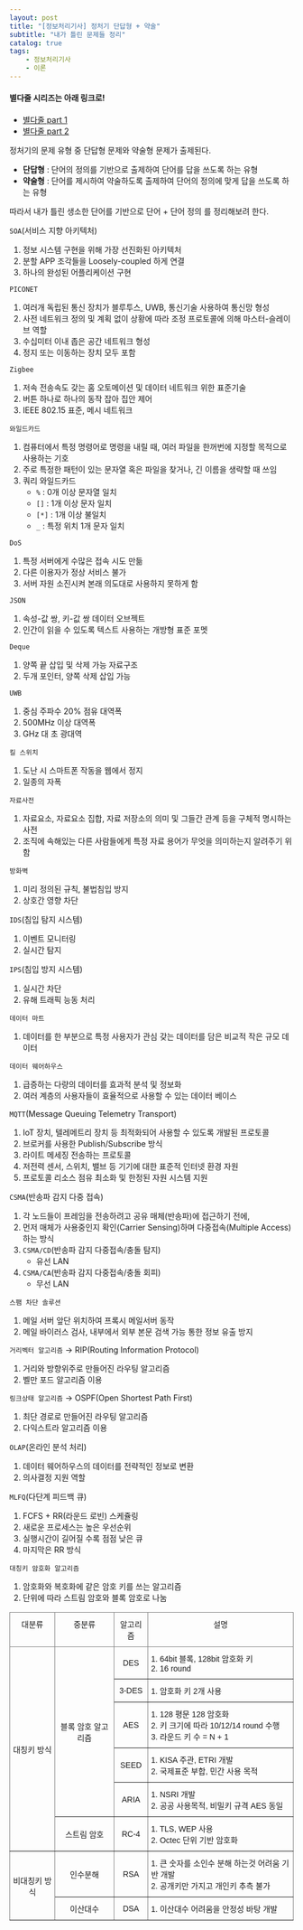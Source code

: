 ```yaml
---
layout: post
title: "[정보처리기사] 정처기 단답형 + 약술"
subtitle: "내가 틀린 문제들 정리"
catalog: true
tags:
    - 정보처리기사
    - 이론
---
```


#### 별다줄 시리즈는 아래 링크로!
- [별다줄 part 1](https://fray-cloud.github.io/2021/06/19/exam-reduce-word/)
- [별다줄 part 2](https://fray-cloud.github.io/2021/06/19/exam-reduce-word_2/)

정처기의 문제 유형 중 단답형 문제와 약술형 문제가 출제된다.
- **단답형** : 단어의 정의를 기반으로 출제하여 단어를 답을 쓰도록 하는 유형
- **약술형** : 단어를 제시하여 약술하도록 출제하여 단어의 정의에 맞게 답을 쓰도록 하는 유형

따라서 내가 틀린 생소한 단어를 기반으로 단어 + 단어 정의 를 정리해보려 한다.

`SOA`(서비스 지향 아키텍처)

1. 정보 시스템 구현을 위해 가장 선진화된 아키텍처
2. 분할 APP 조각들을 Loosely-coupled 하게 연결
3. 하나의 완성된 어플리케이션 구현

`PICONET`

1. 여러개 독립된 통신 장치가 블루투스, UWB, 통신기술 사용하여 통신망 형성
2. 사전 네트워크 정의 및 계획 없이 상황에 따라 조정 프로토콜에 의해 마스터-슬레이브 역할
3. 수십미터 이내 좁은 공간 네트워크 형성
4. 정지 또는 이동하는 장치 모두 포함

`Zigbee`

1. 저속 전송속도 갖는 홈 오토메이션 및 데이터 네트워크 위한 표준기술
2. 버튼 하나로 하나의 동작 잡아 집안 제어
3. IEEE 802.15 표준, 메시 네트워크

`와일드카드`

1. 컴퓨터에서 특정 명령어로 명령을 내릴 때, 여러 파일을 한꺼번에 지정할 목적으로 사용하는 기호
2. 주로 특정한 패턴이 있는 문자열 혹은 파일을 찾거나, 긴 이름을 생략할 때 쓰임
3. 쿼리 와일드카드
    - `%` : 0개 이상 문자열 일치
    - `[]` : 1개 이상 문자 일치
    - `[*]` : 1개 이상 불일치
    - `_` : 특정 위치 1개 문자 일치
    
`DoS`

1. 특정 서버에게 수많은 접속 시도 만듦
2. 다른 이용자가 정상 서비스 불가
3. 서버 자원 소진시켜 본래 의도대로 사용하지 못하게 함

`JSON`

1. 속성-값 쌍, 키-값 쌍 데이터 오브젝트
2. 인간이 읽을 수 있도록 텍스트 사용하는 개방형 표준 포멧

`Deque`

1. 양쪽 끝 삽입 및 삭제 가능 자료구조
2. 두개 포인터, 양쪽 삭제 삽입 가능

`UWB`

1. 중심 주파수 20% 점유 대역폭
2. 500MHz 이상 대역폭
3. GHz 대 초 광대역

`킬 스위치`

1. 도난 시 스마트폰 작동을 웹에서 정지
2. 일종의 자폭

`자료사전`

1. 자료요소, 자료요소 집합, 자료 저장소의 의미 및 그들간 관계 등을 구체적 명시하는 사전
2. 조직에 속해있는 다른 사람들에게 특정 자료 용어가 무엇을 의미하는지 알려주기 위함

`방화벽`

1. 미리 정의된 규칙, 불법침입 방지
2. 상호간 영향 차단

`IDS`(침입 탐지 시스템)

1. 이벤트 모니터링
2. 실시간 탐지

`IPS`(침입 방지 시스템)

1. 실시간 차단
2. 유해 트래픽 능동 처리

`데이터 마트`

1. 데이터를 한 부분으로 특정 사용자가 관심 갖는 데이터를 담은 비교적 작은 규모 데이터

`데이터 웨어하우스`

1. 급증하는 다량의 데이터를 효과적 분석 및 정보화
2. 여러 계층의 사용자들이 효율적으로 사용할 수 있는 데이터 베이스

`MQTT`(Message Queuing Telemetry Transport)

1. IoT 장치, 텔레메트리 장치 등 최적화되어 사용할 수 있도록 개발된 프로토콜
2. 브로커를 사용한 Publish/Subscribe 방식
3. 라이트 메세징 전송하는 프로토콜
4. 저전력 센서, 스위치, 밸브 등 기기에 대한 표준적 인터넷 환경 자원
5. 프로토콜 리소스 점유 최소화 및 한정된 자원 시스템 지원

`CSMA`(반송파 감지 다중 접속)

1. 각 노드들이 프레임을 전송하려고 공유 매체(반송파)에 접근하기 전에,
2. 먼저 매체가 사용중인지 확인(Carrier Sensing)하며 다중접속(Multiple Access)하는 방식
3. `CSMA/CD`(반송파 감지 다중접속/충돌 탐지)
    - 유선 LAN
4. `CSMA/CA`(반송파 감지 다중접속/충돌 회피)
    - 무선 LAN
    
`스팸 차단 솔루션`

1. 메일 서버 앞단 위치하여 프록시 메일서버 동작
2. 메일 바이러스 검사, 내부에서 외부 본문 검색 가능 통한 정보 유출 방지

`거리벡터 알고리즘` → RIP(Routing Information Protocol)

1. 거리와 방향위주로 만들어진 라우팅 알고리즘
2. 벨만 포드 알고리즘 이용

`링크상태 알고리즘` → OSPF(Open Shortest Path First)

1. 최단 경로로 만들어진 라우팅 알고리즘
2. 다익스트라 알고리즘 이용

`OLAP`(온라인 분석 처리)

1. 데이터 웨어하우스의 데이터를 전략적인 정보로 변환
2. 의사결정 지원 역할

`MLFQ`(다단계 피드백 큐)

1. FCFS + RR(라운드 로빈) 스케쥴링
2. 새로운 프로세스는 높은 우선순위
3. 실행시간이 길어질 수록 점점 낮은 큐
4. 마지막은 RR 방식

`대칭키 암호화 알고리즘`

1. 암호화와 복호화에 같은 암호 키를 쓰는 알고리즘
2. 단위에 따라 스트림 암호와 블록 암호로 나눔


<style type="text/css">
.tg  {border-collapse:collapse;border-spacing:0;}
.tg td{border-color:black;border-style:solid;border-width:1px;font-family:Arial, sans-serif;font-size:14px;
  overflow:hidden;padding:10px 5px;word-break:normal;}
.tg th{border-color:black;border-style:solid;border-width:1px;font-family:Arial, sans-serif;font-size:14px;
  font-weight:normal;overflow:hidden;padding:10px 5px;word-break:normal;}
.tg .tg-9wq8{border-color:inherit;text-align:center;vertical-align:middle}
.tg .tg-c3ow{border-color:inherit;text-align:center;vertical-align:top}
.tg .tg-0pky{border-color:inherit;text-align:left;vertical-align:top}
</style>
<table class="tg">
<thead>
  <tr>
    <th class="tg-c3ow">대분류</th>
    <th class="tg-c3ow">중분류</th>
    <th class="tg-c3ow">알고리즘</th>
    <th class="tg-c3ow">설명</th>
  </tr>
</thead>
<tbody>
  <tr>
    <td class="tg-9wq8" rowspan="6">대칭키 방식</td>
    <td class="tg-9wq8" rowspan="5">블록 암호 알고리즘</td>
    <td class="tg-9wq8">DES</td>
    <td class="tg-0pky">1. 64bit 블록, 128bit 암호화 키<br>2. 16 round</td>
  </tr>
  <tr>
    <td class="tg-9wq8">3-DES</td>
    <td class="tg-0pky">1. 암호화 키 2개 사용</td>
  </tr>
  <tr>
    <td class="tg-9wq8">AES</td>
    <td class="tg-0pky">1. 128 평문 128 암호화<br>2. 키 크기에 따라 10/12/14 round 수행<br>3. 라운드 키 수 = N + 1</td>
  </tr>
  <tr>
    <td class="tg-9wq8">SEED</td>
    <td class="tg-0pky">1. KISA 주관, ETRI 개발<br>2. 국제표준 부합, 민간 사용 목적</td>
  </tr>
  <tr>
    <td class="tg-9wq8">ARIA</td>
    <td class="tg-0pky">1. NSRI 개발<br>2. 공공 사용목적, 비밀키 규격 AES 동일</td>
  </tr>
  <tr>
    <td class="tg-9wq8">스트림 암호</td>
    <td class="tg-9wq8">RC-4</td>
    <td class="tg-0pky">1. TLS, WEP 사용<br>2. Octec 단위 기반 암호화</td>
  </tr>
  <tr>
    <td class="tg-9wq8" rowspan="2">비대칭키 방식</td>
    <td class="tg-9wq8">인수분해</td>
    <td class="tg-9wq8">RSA</td>
    <td class="tg-0pky">1. 큰 숫자를 소인수 분해 하는것 어려움 기반 개발<br>2. 공개키만 가지고 개인키 추측 불가</td>
  </tr>
  <tr>
    <td class="tg-9wq8">이산대수</td>
    <td class="tg-9wq8">DSA</td>
    <td class="tg-0pky">1. 이산대수 어려움을 안정성 바탕 개발</td>
  </tr>
</tbody>
</table>
